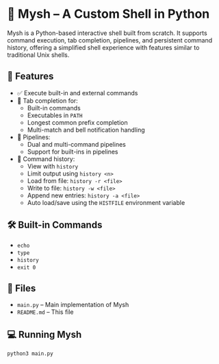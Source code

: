 # 🐚 Mysh – A Custom Shell in Python

Mysh is a Python-based interactive shell built from scratch. It supports command execution, tab completion, pipelines, and persistent command history, offering a simplified shell experience with features similar to traditional Unix shells.

## 🚀 Features

- ✅ Execute built-in and external commands
- 🔁 Tab completion for:
  - Built-in commands
  - Executables in `PATH`
  - Longest common prefix completion
  - Multi-match and bell notification handling
- 🧵 Pipelines:
  - Dual and multi-command pipelines
  - Support for built-ins in pipelines
- 🧠 Command history:
  - View with `history`
  - Limit output using `history <n>`
  - Load from file: `history -r <file>`
  - Write to file: `history -w <file>`
  - Append new entries: `history -a <file>`
  - Auto load/save using the `HISTFILE` environment variable

## 🛠️ Built-in Commands

- `echo`
- `type`
- `history`
- `exit 0`

## 📁 Files

- `main.py` – Main implementation of Mysh
- `README.md` – This file

## 💻 Running Mysh

```bash
python3 main.py
